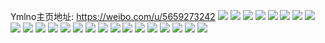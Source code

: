 Ymlno主页地址: https://weibo.com/u/5659273242 
![](https://wx4.sinaimg.cn/mw2000/006aZJuGly1h92igp49koj31400u0dqn.jpg) 
![](https://wx4.sinaimg.cn/mw2000/006aZJuGly1h92igqy9ljj32tc240hdu.jpg) 
![](https://wx4.sinaimg.cn/mw2000/006aZJuGly1h92iitdvybj31hg2261kx.jpg) 
![](https://wx4.sinaimg.cn/mw2000/006aZJuGly1h92igs2sftj323y2tce81.jpg) 
![](https://wx4.sinaimg.cn/mw2000/006aZJuGly1h92ik6lqr5j30pw0sgn2w.jpg) 
![](https://wx4.sinaimg.cn/mw2000/006aZJuGly1h92iisc6fsj32402tc4qq.jpg) 
![](https://wx4.sinaimg.cn/mw2000/006aZJuGly1h92iir26zbj32402tc4qt.jpg) 
![](https://wx4.sinaimg.cn/mw2000/006aZJuGly1h92igt44ymj32402tcu0x.jpg) 
![](https://wx4.sinaimg.cn/mw2000/006aZJuGly1h92ik85fftj32402tcu0y.jpg) 
![](https://wx4.sinaimg.cn/mw2000/006aZJuGly1h4y5gfh1rcj32402tc4qs.jpg) 
![](https://wx4.sinaimg.cn/mw2000/006aZJuGly1h4y5ghg66kj32402oie83.jpg) 
![](https://wx4.sinaimg.cn/mw2000/006aZJuGly1h4y5gjcvrej32402tcu0y.jpg) 
![](https://wx4.sinaimg.cn/mw2000/006aZJuGly1h4y5gm8jsxj32402tc4qs.jpg) 
![](https://wx4.sinaimg.cn/mw2000/006aZJuGly1h4y5go2w6tj32402tckjn.jpg) 
![](https://wx4.sinaimg.cn/mw2000/006aZJuGly1h4y5grmuxxj32402tcqv7.jpg) 
![](https://wx4.sinaimg.cn/mw2000/006aZJuGly1h4y5gt4zq7j32402tc1ky.jpg) 
![](https://wx4.sinaimg.cn/mw2000/006aZJuGly1h4y5gu4uy6j32400zse81.jpg) 
![](https://wx4.sinaimg.cn/mw2000/006aZJuGly1h4y5gwtz36j32402tc1l0.jpg) 
![](https://wx4.sinaimg.cn/mw2000/006aZJuGly1h3waggpfizj32402tcb29.jpg) 
![](https://wx4.sinaimg.cn/mw2000/006aZJuGly1h3wajrp78tj32402tcnpf.jpg) 
![](https://wx4.sinaimg.cn/mw2000/006aZJuGly1h3wagl8d0dj32bc3341kx.jpg) 
![](https://wx4.sinaimg.cn/mw2000/006aZJuGly1h3wah6bovdj32402tckjl.jpg) 
![](https://wx4.sinaimg.cn/mw2000/006aZJuGly1h3wagk0v9kj335s2di7wi.jpg) 
![](https://wx4.sinaimg.cn/mw2000/006aZJuGly1h3wajxal1nj32402tcnpg.jpg) 
